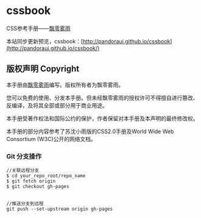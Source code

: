 cssbook
=======

CSS参考手册——[飘零雾雨](http://css.doyoe.com)

本站同步更新预览，cssbook：[http://pandoraui.github.io/cssbook](http://pandoraui.github.io/cssbook/)

## 版权声明 Copyright

本手册由[飘零雾雨](http://css.doyoe.com)编写。版权所有者为飘零雾雨。

您可以免费的使用、分发本手册。但未经飘零雾雨的授权许可不得擅自进行篡改、反编译，及将其全部或部分用于商业用途。

本手册受著作权法和国际公约的保护，作者保留对本手册及本声明的最终修改权。

本手册的部分内容参考了苏沈小雨版的CSS2.0手册及World Wide Web Consortium (W3C)公开的网络文档。


### Git 分支操作

    //关联远程分支
    $ cd your_repo_root/repo_name
    $ git fetch origin
    $ git checkout gh-pages


    //推送分支到远程
    git push --set-upstream origin gh-pages